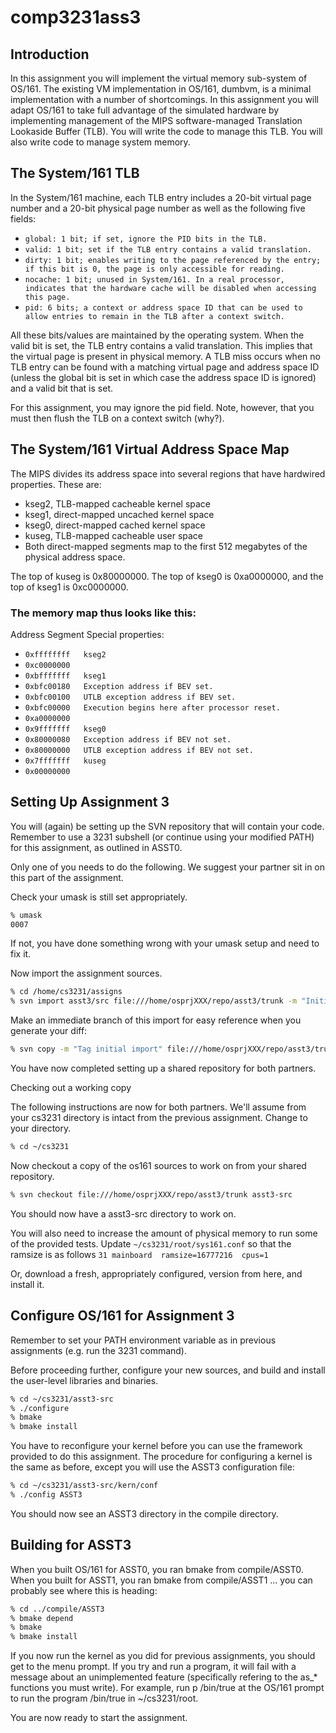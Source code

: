 
# comp3231ass3

## Introduction

In this assignment you will implement the virtual memory sub-system of OS/161. The existing VM implementation in OS/161, dumbvm, is a minimal implementation with a number of shortcomings. In this assignment you will adapt OS/161 to take full advantage of the simulated hardware by implementing management of the MIPS software-managed Translation Lookaside Buffer (TLB). You will write the code to manage this TLB. You will also write code to manage system memory.


## The System/161 TLB

In the System/161 machine, each TLB entry includes a 20-bit virtual page number and a 20-bit physical page number as well as the following five fields:
- `global: 1 bit; if set, ignore the PID bits in the TLB.`
- `valid: 1 bit; set if the TLB entry contains a valid translation.`
- `dirty: 1 bit; enables writing to the page referenced by the entry; if this bit is 0, the page is only accessible for reading.`
- `nocache: 1 bit; unused in System/161. In a real processor, indicates that the hardware cache will be disabled when accessing this page.`
- `pid: 6 bits; a context or address space ID that can be used to allow entries to remain in the TLB after a context switch.`

All these bits/values are maintained by the operating system. When the valid bit is set, the TLB entry contains a valid translation. This implies that the virtual page is present in physical memory. A TLB miss occurs when no TLB entry can be found with a matching virtual page and address space ID (unless the global bit is set in which case the address space ID is ignored) and a valid bit that is set.


For this assignment, you may ignore the pid field. Note, however, that you must then flush the TLB on a context switch (why?).

## The System/161 Virtual Address Space Map

The MIPS divides its address space into several regions that have hardwired properties. These are:
- kseg2, TLB-mapped cacheable kernel space
- kseg1, direct-mapped uncached kernel space
- kseg0, direct-mapped cached kernel space
- kuseg, TLB-mapped cacheable user space
- Both direct-mapped segments map to the first 512 megabytes of the physical address space.

The top of kuseg is 0x80000000. The top of kseg0 is 0xa0000000, and the top of kseg1 is 0xc0000000.

### The memory map thus looks like this:
Address	Segment	Special properties:
- `0xffffffff	kseg2`
- `0xc0000000` 
- `0xbfffffff	kseg1`	 
- `0xbfc00180	Exception address if BEV set.`
- `0xbfc00100	UTLB exception address if BEV set.`
- `0xbfc00000	Execution begins here after processor reset.`
- `0xa0000000	 `
- `0x9fffffff	kseg0`	 
- `0x80000080	Exception address if BEV not set.`
- `0x80000000	UTLB exception address if BEV not set.`
- `0x7fffffff	kuseg`	 
- `0x00000000	 `

## Setting Up Assignment 3

You will (again) be setting up the SVN repository that will contain your code. Remember to use a 3231 subshell (or continue using your modified PATH) for this assignment, as outlined in ASST0.

Only one of you needs to do the following. We suggest your partner sit in on this part of the assignment.

Check your umask is still set appropriately.

```sh
% umask
0007
```
  
If not, you have done something wrong with your umask setup and need to fix it.

Now import the assignment sources.

```sh
% cd /home/cs3231/assigns
% svn import asst3/src file:///home/osprjXXX/repo/asst3/trunk -m "Initial import"
```
Make an immediate branch of this import for easy reference when you generate your diff:

```sh
% svn copy -m "Tag initial import" file:///home/osprjXXX/repo/asst3/trunk file:///home/osprjXXX/repo/asst3/initial
```
You have now completed setting up a shared repository for both partners.

Checking out a working copy

The following instructions are now for both partners.
We'll assume from your cs3231 directory is intact from the previous assignment. Change to your directory.

```sh
% cd ~/cs3231
```
Now checkout a copy of the os161 sources to work on from your shared repository.

```sh
% svn checkout file:///home/osprjXXX/repo/asst3/trunk asst3-src
```
You should now have a asst3-src directory to work on.

You will also need to increase the amount of physical memory to run some of the provided tests. Update `~/cs3231/root/sys161.conf` so that the ramsize is as follows
`31	mainboard  ramsize=16777216  cpus=1`

Or, download a fresh, appropriately configured, version from here, and install it.

## Configure OS/161 for Assignment 3

Remember to set your PATH environment variable as in previous assignments (e.g. run the 3231 command).

Before proceeding further, configure your new sources, and build and install the user-level libraries and binaries.

```sh
% cd ~/cs3231/asst3-src
% ./configure
% bmake
% bmake install
```
You have to reconfigure your kernel before you can use the framework provided to do this assignment. The procedure for configuring a kernel is the same as before, except you will use the ASST3 configuration file:

```sh
% cd ~/cs3231/asst3-src/kern/conf	
% ./config ASST3
```
You should now see an ASST3 directory in the compile directory.

## Building for ASST3

When you built OS/161 for ASST0, you ran bmake from compile/ASST0. When you built for ASST1, you ran bmake from compile/ASST1 ... you can probably see where this is heading:

```sh
% cd ../compile/ASST3
% bmake depend
% bmake
% bmake install
```
If you now run the kernel as you did for previous assignments, you should get to the menu prompt. If you try and run a program, it will fail with a message about an unimplemented feature (specifically refering to the as_* functions you must write). For example, run p /bin/true at the OS/161 prompt to run the program /bin/true in ~/cs3231/root.

You are now ready to start the assignment.
